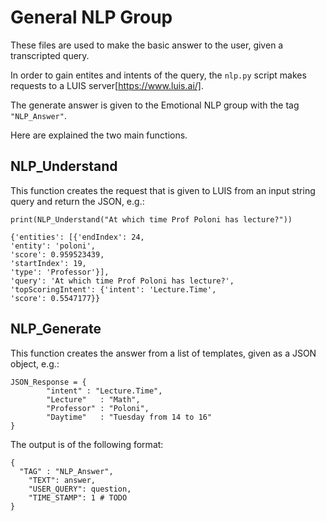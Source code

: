 # General NLP Group

These files are used to make the basic answer to the user, given a transcripted query.

In order to gain entites and intents of the query, the `nlp.py` script makes requests to a LUIS server[https://www.luis.ai/].

The generate answer is given to the Emotional NLP group with the tag `"NLP_Answer"`.

Here are explained the two main functions.

## NLP_Understand

This function creates the request that is given to LUIS from an input string query and return the JSON, e.g.:
```
print(NLP_Understand("At which time Prof Poloni has lecture?"))
```
```
{'entities': [{'endIndex': 24,                
'entity': 'poloni',
'score': 0.959523439,
'startIndex': 19,
'type': 'Professor'}],
'query': 'At which time Prof Poloni has lecture?',
'topScoringIntent': {'intent': 'Lecture.Time',
'score': 0.5547177}}
```

## NLP_Generate

This function creates the answer from a list of templates, given as a JSON object, e.g.:
```
JSON_Response = {
        "intent" : "Lecture.Time",
        "Lecture"   : "Math",
        "Professor" : "Poloni",
        "Daytime"   : "Tuesday from 14 to 16"
}
```
The output is of the following format:
```
{
  "TAG" : "NLP_Answer",
	"TEXT": answer,
	"USER_QUERY": question,
	"TIME_STAMP": 1 # TODO
}
```
